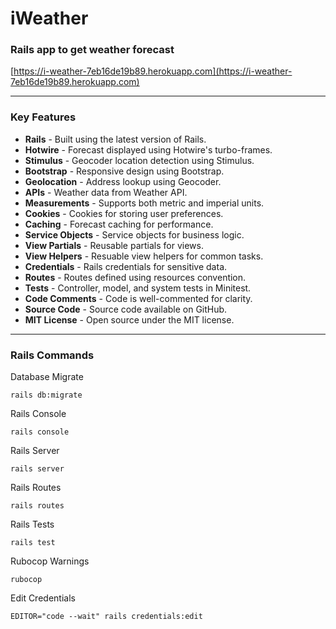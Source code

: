 # iWeather
### Rails app to get weather forecast

[https://i-weather-7eb16de19b89.herokuapp.com](https://i-weather-7eb16de19b89.herokuapp.com)

---

### Key Features

- **Rails** - Built using the latest version of Rails.
- **Hotwire** - Forecast displayed using Hotwire's turbo-frames.
- **Stimulus** - Geocoder location detection using Stimulus.
- **Bootstrap** - Responsive design using Bootstrap.
- **Geolocation** - Address lookup using Geocoder.
- **APIs** - Weather data from Weather API.
- **Measurements** - Supports both metric and imperial units.
- **Cookies** - Cookies for storing user preferences.
- **Caching** - Forecast caching for performance.
- **Service Objects** - Service objects for business logic.
- **View Partials** - Reusable partials for views.
- **View Helpers** - Resuable view helpers for common tasks.
- **Credentials** - Rails credentials for sensitive data.
- **Routes** - Routes defined using resources convention.
- **Tests** - Controller, model, and system tests in Minitest.
- **Code Comments** - Code is well-commented for clarity.
- **Source Code** - Source code available on GitHub.
- **MIT License** - Open source under the MIT license.

---

### Rails Commands

Database Migrate
```shell
rails db:migrate
```

Rails Console
```shell
rails console
```

Rails Server
```shell
rails server
```

Rails Routes
```shell
rails routes
```

Rails Tests
```shell
rails test
```

Rubocop Warnings
```shell
rubocop
```

Edit Credentials
```shell
EDITOR="code --wait" rails credentials:edit
```